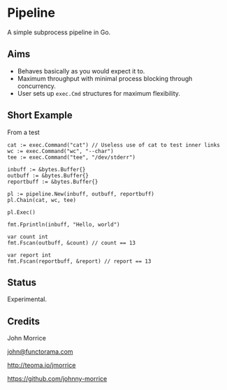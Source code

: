 # Pipeline

A simple subprocess pipeline in Go.

## Aims

* Behaves basically as you would expect it to.
* Maximum throughput with minimal process blocking through concurrency.
* User sets up `exec.Cmd` structures for maximum flexibility.

## Short Example

From a test

    cat := exec.Command("cat") // Useless use of cat to test inner links
    wc := exec.Command("wc", "--char")
    tee := exec.Command("tee", "/dev/stderr")

    inbuff := &bytes.Buffer{}
    outbuff := &bytes.Buffer{}
    reportbuff := &bytes.Buffer{}

    pl := pipeline.New(inbuff, outbuff, reportbuff)
    pl.Chain(cat, wc, tee)

    pl.Exec()

    fmt.Fprintln(inbuff, "Hello, world")

    var count int
    fmt.Fscan(outbuff, &count) // count == 13

    var report int
    fmt.Fscan(reportbuff, &report) // report == 13

## Status

Experimental.

## Credits

John Morrice

john@functorama.com

http://teoma.io/jmorrice

https://github.com/johnny-morrice
